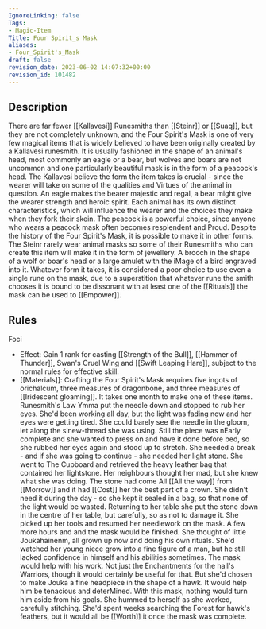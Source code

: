 ```yaml
---
IgnoreLinking: false
Tags:
- Magic-Item
Title: Four Spirit_s Mask
aliases:
- Four_Spirit's_Mask
draft: false
revision_date: 2023-06-02 14:07:32+00:00
revision_id: 101482
---
```


## Description
There are far fewer [[Kallavesi]] Runesmiths than [[Steinr]] or [[Suaq]], but they are not completely unknown, and the Four Spirit's Mask is one of very few magical items that is widely believed to have been originally created by a Kallavesi runesmith. It is usually fashioned in the shape of an animal's head, most commonly an eagle or a bear, but wolves and boars are not uncommon and one particularly beautiful mask is in the form of a peacock's head.
The Kallavesi believe the form the item takes is crucial - since the wearer will take on some of the qualities and Virtues of the animal in question. An eagle makes the bearer majestic and regal, a bear might give the wearer strength and heroic spirit. Each animal has its own distinct characteristics, which will influence the wearer and the choices they make when they fork their skein. The peacock is a powerful choice, since anyone who wears a peacock mask often becomes resplendent and Proud.
Despite the history of the Four Spirit's Mask, it is possible to make it in other forms. The Steinr rarely wear animal masks so some of their Runesmiths who can create this item will make it in the form of jewellery. A brooch in the shape of a wolf or boar's head or a large amulet with the iMage of a bird engraved into it. Whatever form it takes, it is considered a poor choice to use even a single rune on the mask, due to a superstition that whatever rune the smith chooses it is bound to be dissonant with at least one of the [[Rituals]] the mask can be used to [[Empower]].
## Rules
Foci
* Effect: Gain 1 rank for casting [[Strength of the Bull]], [[Hammer of Thunder]], Swan's Cruel Wing and [[Swift Leaping Hare]], subject to the normal rules for effective skill.
* [[Materials]]: Crafting the Four Spirit's Mask requires five ingots of orichalcum, three measures of dragonbone, and three measures of [[Iridescent gloaming]]. It takes one month to make one of these items.
Runesmith's Law
Ymma put the needle down and stopped to rub her eyes. She'd been working all day, but the light was fading now and her eyes were getting tired. She could barely see the needle in the gloom, let along the sinew-thread she was using. Still the piece was nEarly complete and she wanted to press on and have it done before bed, so she rubbed her eyes again and stood up to stretch. She needed a break - and if she was going to continue - she needed her light stone.
She went to The Cupboard and retrieved the heavy leather bag that contained her lightstone. Her neighbours thought her mad, but she knew what she was doing. The stone had come All [[All the way]] from [[Morrow]] and it had [[Cost]] her the best part of a crown. She didn't need it during the day - so she kept it sealed in a bag, so that none of the light would be wasted.
Returning to her table she put the stone down in the centre of her table, but carefully, so as not to damage it. She picked up her tools and resumed her needlework on the mask. A few more hours and and the mask would be finished. She thought of little Joukahainenm, all grown up now and doing his own rituals. She'd watched her young niece grow into a fine figure of a man, but he still lacked confidence in himself and his abilities sometimes.
The mask would help with his work. Not just the Enchantments for the hall's Warriors, though it would certainly be useful for that. But she'd chosen to make Jouka a fine headpiece in the shape of a hawk. It would help him be tenacious and deterMined. With this mask, nothing would turn him aside from his goals.
She hummed to herself as she worked, carefully stitching. She'd spent weeks searching the Forest for hawk's feathers, but it would all be [[Worth]] it once the mask was complete.